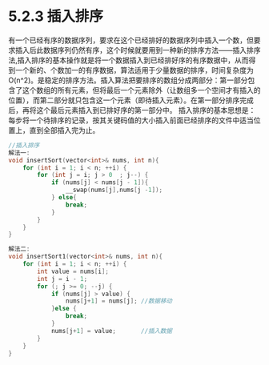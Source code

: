 # 5.2.3 插入排序

有一个已经有序的数据序列，要求在这个已经排好的数据序列中插入一个数，但要求插入后此数据序列仍然有序，这个时候就要用到一种新的排序方法——插入排序法,插入排序的基本操作就是将一个数据插入到已经排好序的有序数据中，从而得到一个新的、个数加一的有序数据，算法适用于少量数据的排序，时间复杂度为O(n^2)。是稳定的排序方法。插入算法把要排序的数组分成两部分：第一部分包含了这个数组的所有元素，但将最后一个元素除外（让数组多一个空间才有插入的位置），而第二部分就只包含这一个元素（即待插入元素）。在第一部分排序完成后，再将这个最后元素插入到已排好序的第一部分中。
插入排序的基本思想是：每步将一个待排序的记录，按其关键码值的大小插入前面已经排序的文件中适当位置上，直到全部插入完为止。

```c++
//插入排序
解法一:
void insertSort(vector<int>& nums, int n){
    for (int i = 1; i < n; ++i) {
        for (int j = i; j > 0  ; j--) {
            if (nums[j] < nums[j - 1]){
                __swap(nums[j],nums[j -1]);
            } else{
                break;
            }
        }
    }
}

解法二:
void insertSort1(vector<int>& nums, int n){
    for (int i = 1; i < n; ++i) {
        int value = nums[i];
        int j = i - 1;
        for (; j >= 0; --j) {
            if (nums[j] > value) {
                nums[j+1] = nums[j]; //数据移动
            }else {
                break;
            }
            nums[j+1] = value;       //插入数据
        }
    }
}
```
